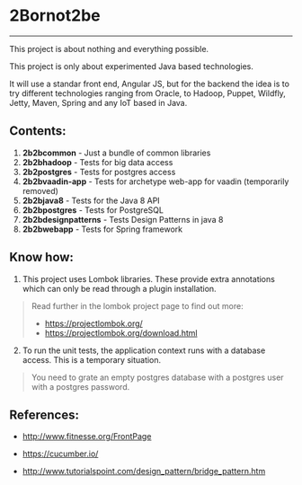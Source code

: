 # 2Bornot2be

---

This project is about nothing and everything possible.

This project is only about experimented Java based technologies.

It will use a standar front end, Angular JS, but for the backend the idea is to try different technologies ranging from Oracle, to Hadoop, Puppet, Wildfly, Jetty, Maven, Spring and any IoT based in Java.

## Contents:

1. **2b2bcommon** - Just a bundle of common libraries
2. **2b2bhadoop** - Tests for big data access
3. **2b2postgres** - Tests for postgres access
4. **2b2bvaadin-app** - Tests for archetype web-app for vaadin (temporarily removed)
5. **2b2bjava8** - Tests for the Java 8 API
6. **2b2bpostgres** - Tests for PostgreSQL
7. **2b2bdesignpatterns** - Tests Design Patterns in java 8
8. **2b2bwebapp** - Tests for Spring framework 

## Know how:

1. This project uses Lombok libraries. These provide extra annotations which can only be read through a plugin installation.

> Read further in the lombok project page to find out more:
>
> * https://projectlombok.org/
> * https://projectlombok.org/download.html

2. To run the unit tests, the application context runs with a database access. This is a temporary situation.

> You need to grate an empty postgres database with a postgres user with a postgres password.

## References:

* http://www.fitnesse.org/FrontPage

* https://cucumber.io/

* http://www.tutorialspoint.com/design_pattern/bridge_pattern.htm